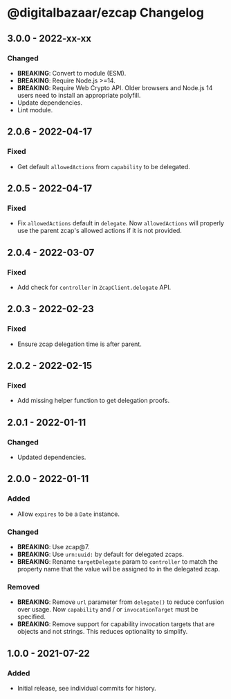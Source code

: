 # @digitalbazaar/ezcap Changelog

## 3.0.0 - 2022-xx-xx

### Changed
- **BREAKING**: Convert to module (ESM).
- **BREAKING**: Require Node.js >=14.
- **BREAKING**: Require Web Crypto API. Older browsers and Node.js 14 users
  need to install an appropriate polyfill.
- Update dependencies.
- Lint module.

## 2.0.6 - 2022-04-17

### Fixed
- Get default `allowedActions` from `capability` to be delegated.

## 2.0.5 - 2022-04-17

### Fixed
- Fix `allowedActions` default in `delegate`. Now `allowedActions`
  will properly use the parent zcap's allowed actions if it is not
  provided.

## 2.0.4 - 2022-03-07

### Fixed
- Add check for `controller` in `ZcapClient.delegate` API.

## 2.0.3 - 2022-02-23

### Fixed
- Ensure zcap delegation time is after parent.

## 2.0.2 - 2022-02-15

### Fixed
- Add missing helper function to get delegation proofs.

## 2.0.1 - 2022-01-11

### Changed
- Updated dependencies.

## 2.0.0 - 2022-01-11

### Added
- Allow `expires` to be a `Date` instance.

### Changed
- **BREAKING**: Use zcap@7.
- **BREAKING**: Use `urn:uuid:` by default for delegated zcaps.
- **BREAKING**: Rename `targetDelegate` param to `controller` to match the
  property name that the value will be assigned to in the delegated zcap.

### Removed
- **BREAKING**: Remove `url` parameter from `delegate()` to reduce confusion
  over usage. Now `capability` and / or `invocationTarget` must be specified.
- **BREAKING**: Remove support for capability invocation targets that are
  objects and not strings. This reduces optionality to simplify.

## 1.0.0 - 2021-07-22

### Added
- Initial release, see individual commits for history.
